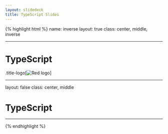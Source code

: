 ```yaml
---
layout: slidedeck
title: TypeScript Slides
---
```


{% highlight html %}
name: inverse
layout: true
class: center, middle, inverse

---

# TypeScript

.title-logo[![Red logo](/public/img/red-logo-white.svg)]

---
layout: false
class: center, middle

# TypeScript

---

{% endhighlight %}
